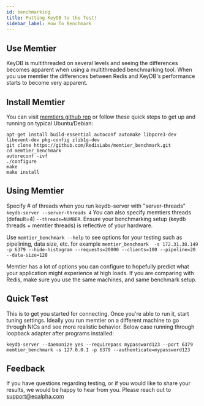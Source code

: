 ```yaml
---
id: benchmarking
title: Putting KeyDB to the Test!
sidebar_label: How To Benchmark
---
```


## Use Memtier

KeyDB is multithreaded on several levels and seeing the differences becomes apparent when using a multithreaded benchmarking tool. When you use memtier the differences between Redis and KeyDB's performance starts to become very apparent.


## Install Memtier

You can visit [memtiers github rep](https://github.com/RedisLabs/memtier_benchmark) or follow these quick steps to get up and running on typical Ubuntu/Debian:
```
apt-get install build-essential autoconf automake libpcre3-dev libevent-dev pkg-config zlib1g-dev
git clone https://github.com/RedisLabs/memtier_benchmark.git
cd memtier_benchmark
autoreconf -ivf
./configure
make
make install
```

## Using Memtier

Specify # of threads when you run keydb-server with "server-threads" `keydb-server --server-threads 4`
You can also specify memtiers threads (default=4) `--threads=NUMBER`. Ensure your benchmarking setup (keydb threads + memtier threads) is reflective of your hardware. 

Use `memtier_benchmark --help` to see options for your testing such as pipelining, data size, etc. for example `memtier_benchmark  -s 172.31.38.149 -p 6379 --hide-histogram --requests=20000 --clients=100 --pipeline=20 --data-size=128`

Memtier has a lot of options you can configure to hopefully predict what your application might experience at high loads. If you are comparing with Redis, make sure you use the same machines, and same benchmark setup. 

## Quick Test

This is to get you started for connecting. Once you're able to run it, start tuning settings. Ideally you run memtier on a different machine to go through NICs and see more realistic behavior. Below case running through loopback adapter after programs installed:

```
keydb-server --daemonize yes --requirepass mypassword123 --port 6379
memtier_benchmark -s 127.0.0.1 -p 6379 --authenticate=mypassword123
```

## Feedback

If you have questions regarding testing, or if you would like to share your results, we would be happy to hear from you. Please reach out to support@eqalpha.com
